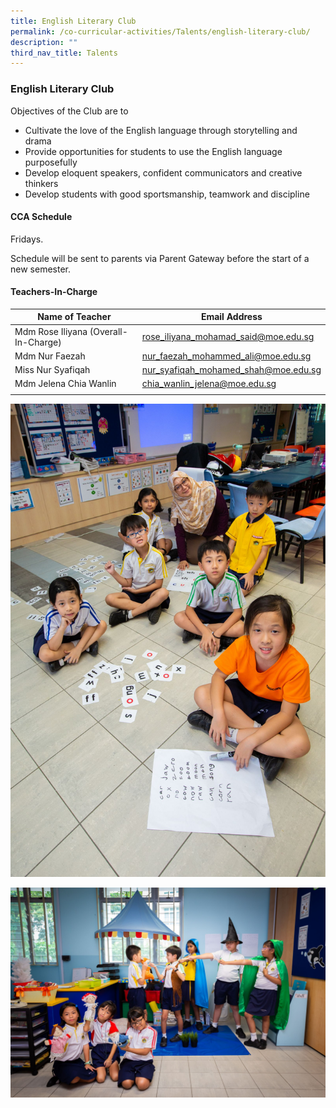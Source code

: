```yaml
---
title: English Literary Club
permalink: /co-curricular-activities/Talents/english-literary-club/
description: ""
third_nav_title: Talents
---
```

### English Literary Club
Objectives of the Club are to
*   Cultivate the love of the English language through storytelling and drama
*   Provide opportunities for students to use the English language purposefully
*   Develop eloquent speakers, confident communicators and creative thinkers
*   Develop students with good sportsmanship, teamwork and discipline

#### CCA Schedule
Fridays. 

Schedule will be sent to parents via Parent Gateway before the start of a new semester.

#### Teachers-In-Charge

| Name of Teacher | Email Address |
|---|---|
| Mdm Rose Iliyana (Overall-In-Charge) | [rose_iliyana_mohamad_said@moe.edu.sg](mailto:rose_iliyana_mohamad_said@moe.edu.sg) |
| Mdm Nur Faezah | [nur_faezah_mohammed_ali@moe.edu.sg](mailto:nur_faezah_mohammed_ali@moe.edu.sg) |
| Miss Nur Syafiqah | [nur_syafiqah_mohamed_shah@moe.edu.sg](mailto:nur_syafiqah_mohamed_shah@moe.edu.sg) |
| Mdm Jelena Chia Wanlin | [chia_wanlin_jelena@moe.edu.sg](mailto:chia_wanlin_jelena@moe.edu.sg) |
|  |  |

![](/images/eng%20club%201.jpg)

![](/images/eng%20club%202.jpg)